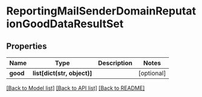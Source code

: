 # ReportingMailSenderDomainReputationGoodDataResultSet

## Properties
Name | Type | Description | Notes
------------ | ------------- | ------------- | -------------
**good** | **list[dict(str, object)]** |  | [optional] 

[[Back to Model list]](../README.md#documentation-for-models) [[Back to API list]](../README.md#documentation-for-api-endpoints) [[Back to README]](../README.md)

